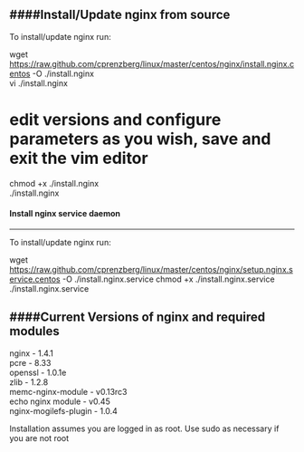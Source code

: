 ####Install/Update nginx from source
----------------------------------

To install/update nginx run:

  wget https://raw.github.com/cprenzberg/linux/master/centos/nginx/install.nginx.centos -O ./install.nginx   
  vi ./install.nginx   
  # edit versions and configure parameters as you wish, save and exit the vim editor   
  chmod +x ./install.nginx   
  ./install.nginx   
  
  
  
#### Install nginx service daemon
----------------------------------

To install/update nginx run:

  wget https://raw.github.com/cprenzberg/linux/master/centos/nginx/setup.nginx.service.centos -O ./install.nginx.service
  chmod +x ./install.nginx.service
  ./install.nginx.service


####Current Versions of nginx and required modules
-----------------------------------------------

  nginx - 1.4.1   
  pcre - 8.33   
  openssl - 1.0.1e   
  zlib - 1.2.8   
  memc-nginx-module - v0.13rc3   
  echo nginx module - v0.45   
  nginx-mogilefs-plugin - 1.0.4   



Installation assumes you are logged in as root. Use sudo as necessary if you are not root
